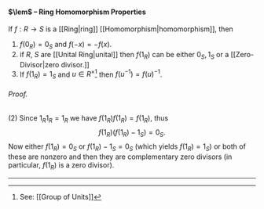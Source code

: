 #### $\lem$ – Ring Homomorphism Properties
If $f: R \to S$ is a [[Ring|ring]] [[Homomorphism|homomorphism]], then
1. $f(0_R) = 0_S$ and $f(-x)=-f(x)$. 
2. if $R$, $S$ are [[Unital Ring|unital]] then $f(1_R)$ can be either $0_S, 1_S$ or a [[Zero-Divisor|zero divisor.]] 
3. If $f(1_R)=1_S$ and $u\in R^\times$[^1] then $f(u^{-1})=f(u)^{-1}$.

###### *Proof.* 
(2) Since $1_R1_R=1_R$ we have $f(1_R)f(1_R)=f(1_R)$, thus $$f(1_R)(f(1_R)-1_S)=0_S.$$ Now either $f(1_R)=0_S$ or $f(1_R)-1_S=0_S$ (which yields $f(1_R)=1_S$) or both of these are nonzero and then they are complementary zero divisors (in particular, $f(1_R)$ is a zero divisor).
***

[^1]: See: [[Group of Units]]